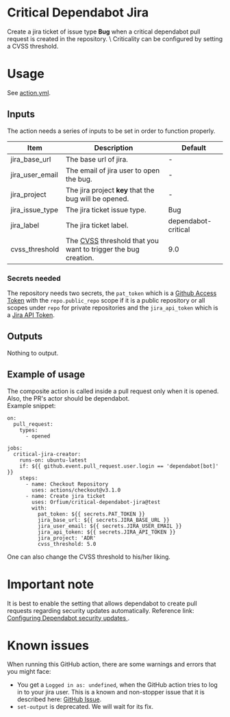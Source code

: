 # Critical Dependabot Jira
Create a jira ticket of issue type **Bug** when a critical dependabot pull request is created in the repository. \ 
Criticality can be configured by setting a CVSS threshold.

# Usage
See [action.yml](https://github.com/Orfium/critical-dependabot-jira/blob/master/action.yml).

## Inputs
The action needs a series of inputs to be set in order to function properly.

| Item            | Description                                                                                                                        | Default             |
|-----------------|------------------------------------------------------------------------------------------------------------------------------------|---------------------|
| jira_base_url   | The base url of jira.                                                                                                              | -                   |
| jira_user_email | The email of jira user to open the bug.                                                                                            | -                   |
| jira_project    | The jira project **key** that the bug will be opened.                                                                              | -                   |
| jira_issue_type | The jira ticket issue type.                                                                                                        | Bug                 |
| jira_label      | The jira ticket label.                                                                                                             | dependabot-critical |
| cvss_threshold  | The [CVSS](https://en.wikipedia.org/wiki/Common_Vulnerability_Scoring_System) threshold that you want to trigger the bug creation. | 9.0                 |

### Secrets needed
The repository needs two secrets, the `pat_token` which is a
[Github Access Token](https://docs.github.com/en/authentication/keeping-your-account-and-data-secure/creating-a-personal-access-token)
with the `repo.public_repo` scope if it is a public repository or all scopes under `repo` for private repositories
 and the `jira_api_token` which is a [Jira API Token](https://id.atlassian.com/manage-profile/security/api-tokens).

## Outputs
Nothing to output.

## Example of usage
The composite action is called inside a pull request only when it is opened. Also, the PR's actor should be dependabot. \
Example snippet:

```
on:
  pull_request:
    types:
      - opened

jobs:
  critical-jira-creator:
    runs-on: ubuntu-latest
    if: ${{ github.event.pull_request.user.login == 'dependabot[bot]' }}
    steps:
      - name: Checkout Repository
        uses: actions/checkout@v3.1.0
      - name: Create jira ticket
        uses: Orfium/critical-dependabot-jira@test
        with:
          pat_token: ${{ secrets.PAT_TOKEN }}
          jira_base_url: ${{ secrets.JIRA_BASE_URL }}
          jira_user_email: ${{ secrets.JIRA_USER_EMAIL }}
          jira_api_token: ${{ secrets.JIRA_API_TOKEN }}
          jira_project: 'ADR'
          cvss_threshold: 5.0
```
One can also change the CVSS threshold to his/her liking.

# Important note
It is best to enable the setting that allows dependabot to create pull requests regarding security updates automatically. Reference link: [Configuring Dependabot security updates
](https://docs.github.com/en/code-security/dependabot/dependabot-security-updates/configuring-dependabot-security-updates).

# Known issues
When running this GitHub action, there are some warnings and errors that you might face:
- You get a `Logged in as: undefined`, when the GitHub action tries to log in to your jira user. This is a known and non-stopper issue that it is described here: [GitHub Issue](https://github.com/atlassian/gajira-login/issues/30).
- `set-output` is deprecated. We will wait for its fix.